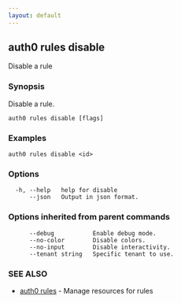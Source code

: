```yaml
---
layout: default
---
```

## auth0 rules disable

Disable a rule

### Synopsis

Disable a rule.

```
auth0 rules disable [flags]
```

### Examples

```
auth0 rules disable <id>
```

### Options

```
  -h, --help   help for disable
      --json   Output in json format.
```

### Options inherited from parent commands

```
      --debug           Enable debug mode.
      --no-color        Disable colors.
      --no-input        Disable interactivity.
      --tenant string   Specific tenant to use.
```

### SEE ALSO

* [auth0 rules](auth0_rules.md)	 - Manage resources for rules

